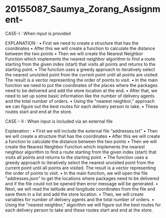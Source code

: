 # 20155087_Saumya_Zorang_Assignment-

CASE-I : When input is provided 

EXPLANATION :
•	First we need to create a structure that has the coordinates 
•	After this we will create a function to calculate the distance between the two points
•	Then we will create the Nearest Neighbor Function which implements the nearest neighbor algorithm to find a route starting from the given index (start) that visits all points and returns to the starting point.
•	The function uses a greedy approach to iteratively select the nearest unvisited point from the current point until all points are visited. The result is a vector representing the order of points to visit.
•	In the main function we need to put the coordinates of the places where the packages need to be delivered and add the store location at the end.
•	After that, we need to set up some basic information like the number of delivery agents and the total number of orders.
•	Using the "nearest neighbor," approach we can figure out the best routes for each delivery person to take.
•	These routes start and end at the store.


CASE – II : When input is included via an external file 

Explanation :
•	First we will include the external file “addresses.txt”
•	Then we will create a structure that has the coordinates 
•	After this we will create a function to calculate the distance between the two points
•	Then we will create the Nearest Neighbor Function which implements the nearest neighbor algorithm to find a route starting from the given index (start) that visits all points and returns to the starting point.
•	The function uses a greedy approach to iteratively select the nearest unvisited point from the current point until all points are visited. The result is a vector representing the order of points to visit.
•	In the main function, we will open the file "addresses.json" to get the locations where packages need to be delivered and if the file could not be opened then error message will be generated. 
•	Next, we will read the latitude and longitude coordinates from the file and save them in a list and add the store location. 
•	Then, we will create variables for number of delivery agents and the total number of orders.
•	Using the "nearest neighbor," algorithm we will figure out the best routes for each delivery person to take and these routes start and end at the store.


